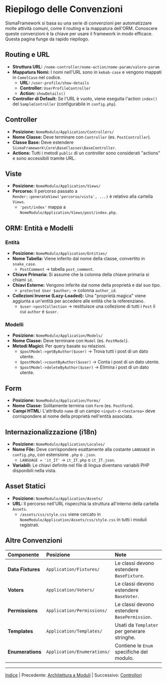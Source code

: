 # Riepilogo delle Convenzioni

SismaFramework si basa su una serie di convenzioni per automatizzare molte attività comuni, come il routing e la mappatura dell'ORM. Conoscere queste convenzioni è la chiave per usare il framework in modo efficace. Questa pagina funge da rapido riepilogo.

## Routing e URL

*   **Struttura URL:** `/nome-controller/nome-action/nome-param/valore-param`
*   **Mappatura Nomi:** I nomi nell'URL sono in `kebab-case` e vengono mappati in `CamelCase` nel codice.
    *   **URL:** `/user-profile/show-details`
    *   **Controller:** `UserProfileController`
    *   **Action:** `showDetails()`
*   **Controller di Default:** Se l'URL è vuoto, viene eseguita l'action `index()` del `SampleController` (configurabile in `config.php`).

## Controller

*   **Posizione:** `NomeModulo/Application/Controllers/`
*   **Nome Classe:** Deve terminare con `Controller` (es. `PostController`).
*   **Classe Base:** Deve estendere `SismaFramework\Core\BaseClasses\BaseController`.
*   **Actions:** Tutti i metodi `public` di un controller sono considerati "actions" e sono accessibili tramite URL.

## Viste

*   **Posizione:** `NomeModulo/Application/Views/`
*   **Percorso:** Il percorso passato a `Render::generateView('percorso/vista', ...)` è relativo alla cartella `Views`.
    *   `'post/index'` mappa a `NomeModulo/Application/Views/post/index.php`.

## ORM: Entità e Modelli

### Entità

*   **Posizione:** `NomeModulo/Application/Entities/`
*   **Nome Tabella:** Viene inferito dal nome della classe, convertito in `snake_case`.
    *   `PostComment` -> tabella `post_comment`.
*   **Chiave Primaria:** Si assume che la colonna della chiave primaria si chiami `id`.
*   **Chiavi Esterne:** Vengono inferite dal nome della proprietà e dal suo tipo.
    *   `protected User $author;` -> colonna `author_id`.
*   **Collezioni Inverse (Lazy-Loaded):** Una "proprietà magica" viene aggiunta a un'entità per accedere alle entità che la referenziano.
    *   `$user->postCollection` -> restituisce una collezione di tutti i `Post` il cui `author` è `$user`.

### Modelli

*   **Posizione:** `NomeModulo/Application/Models/`
*   **Nome Classe:** Deve terminare con `Model` (es. `PostModel`).
*   **Metodi Magici:** Per query basate su relazioni.
    *   `$postModel->getByAuthor($user)` -> Trova tutti i post di un dato utente.
    *   `$postModel->countByAuthor($user)` -> Conta i post di un dato utente.
    *   `$postModel->deleteByAuthor($user)` -> Elimina i post di un dato utente.

## Form

*   **Posizione:** `NomeModulo/Application/Forms/`
*   **Nome Classe:** Solitamente termina con `Form` (es. `PostForm`).
*   **Campi HTML:** L'attributo `name` di un campo `<input>` o `<textarea>` deve corrispondere al nome della proprietà nell'entità associata.

## Internazionalizzazione (i18n)

*   **Posizione:** `NomeModulo/Application/Locales/`
*   **Nome File:** Deve corrispondere esattamente alla costante `LANGUAGE` in `config.php`, con estensione `.php` o `.json`.
    *   `LANGUAGE = 'it_IT'` -> `it_IT.php` o `it_IT.json`.
*   **Variabili:** Le chiavi definite nel file di lingua diventano variabili PHP disponibili nella vista.

## Asset Statici

*   **Posizione:** `NomeModulo/Application/Assets/`
*   **URL:** Il percorso nell'URL rispecchia la struttura all'interno della cartella `Assets`.
    *   `/assets/css/style.css` viene cercato in `NomeModulo/Application/Assets/css/style.css` in tutti i moduli registrati.

## Altre Convenzioni

| Componente | Posizione | Note |
|:---|:---|:---|
| **Data Fixtures** | `Application/Fixtures/` | Le classi devono estendere `BaseFixture`. |
| **Voters** | `Application/Voters/` | Le classi devono estendere `BaseVoter`. |
| **Permissions** | `Application/Permissions/` | Le classi devono estendere `BasePermission`. |
| **Templates** | `Application/Templates/` | Usati da `Templater` per generare stringhe. |
| **Enumerations** | `Application/Enumerations/` | Contiene le `Enum` specifiche del modulo. |

* * *

[Indice](index.md) | Precedente: [Architettura a Moduli](module-architecture.md) | Successivo: [Controllori](controllers.md)
